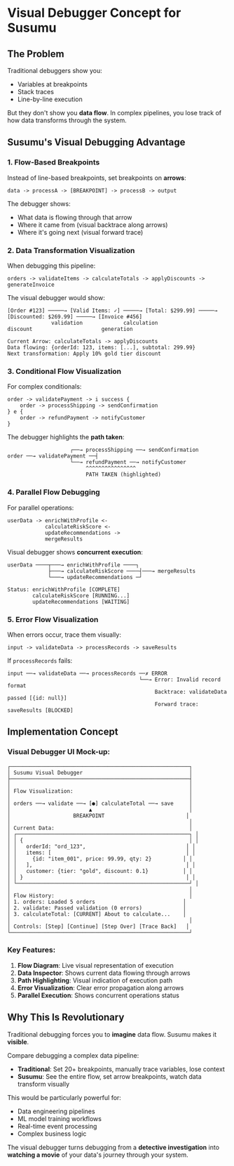 # Visual Debugger Concept for Susumu

## The Problem
Traditional debuggers show you:
- Variables at breakpoints
- Stack traces
- Line-by-line execution

But they don't show you **data flow**. In complex pipelines, you lose track of how data transforms through the system.

## Susumu's Visual Debugging Advantage

### 1. Flow-Based Breakpoints
Instead of line-based breakpoints, set breakpoints on **arrows**:

```susu
data -> processA -> [BREAKPOINT] -> processB -> output
```

The debugger shows:
- What data is flowing through that arrow
- Where it came from (visual backtrace along arrows)  
- Where it's going next (visual forward trace)

### 2. Data Transformation Visualization

When debugging this pipeline:
```susu
orders -> validateItems -> calculateTotals -> applyDiscounts -> generateInvoice
```

The visual debugger would show:
```
[Order #123] ─────→ [Valid Items: ✓] ─────→ [Total: $299.99] ─────→ [Discounted: $269.99] ─────→ [Invoice #456]
              validation             calculation                   discount                      generation
              
Current Arrow: calculateTotals -> applyDiscounts
Data flowing: {orderId: 123, items: [...], subtotal: 299.99}
Next transformation: Apply 10% gold tier discount
```

### 3. Conditional Flow Visualization

For complex conditionals:
```susu
order -> validatePayment -> i success {
    order -> processShipping -> sendConfirmation
} e {
    order -> refundPayment -> notifyCustomer
}
```

The debugger highlights the **path taken**:
```
                    ┌──→ processShipping ──→ sendConfirmation
order ──→ validatePayment ──┤
                    └──→ refundPayment ──→ notifyCustomer
                         ^^^^^^^^^^^^^^^^
                         PATH TAKEN (highlighted)
```

### 4. Parallel Flow Debugging

For parallel operations:
```susu
userData -> enrichWithProfile <-
            calculateRiskScore <-  
            updateRecommendations ->
            mergeResults
```

Visual debugger shows **concurrent execution**:
```
userData ────┬───→ enrichWithProfile ────┐
             ├───→ calculateRiskScore ────┤───→ mergeResults
             └───→ updateRecommendations ─┘

Status: enrichWithProfile [COMPLETE] 
        calculateRiskScore [RUNNING...]
        updateRecommendations [WAITING]
```

### 5. Error Flow Visualization

When errors occur, trace them visually:
```susu
input -> validateData -> processRecords -> saveResults
```

If `processRecords` fails:
```
input ──→ validateData ──→ processRecords ──✗ ERROR
                                          └──→ Error: Invalid record format
                                               Backtrace: validateData passed [{id: null}]
                                               Forward trace: saveResults [BLOCKED]
```

## Implementation Concept

### Visual Debugger UI Mock-up:
```
┌─────────────────────────────────────────────────────────┐
│ Susumu Visual Debugger                                  │
├─────────────────────────────────────────────────────────┤
│                                                         │
│ Flow Visualization:                                     │
│                                                         │
│ orders ──→ validate ──→ [●] calculateTotal ──→ save     │
│                         ▲                               │
│                    BREAKPOINT                          │
│                                                         │
│ Current Data:                                           │
│ ┌───────────────────────────────────────────────────────┐ │
│ │ {                                                     │ │
│ │   orderId: "ord_123",                                │ │
│ │   items: [                                           │ │
│ │     {id: "item_001", price: 99.99, qty: 2}          │ │
│ │   ],                                                 │ │
│ │   customer: {tier: "gold", discount: 0.1}           │ │
│ │ }                                                    │ │
│ └───────────────────────────────────────────────────────┘ │
│                                                         │
│ Flow History:                                           │
│ 1. orders: Loaded 5 orders                            │
│ 2. validate: Passed validation (0 errors)             │
│ 3. calculateTotal: [CURRENT] About to calculate...    │
│                                                         │
│ Controls: [Step] [Continue] [Step Over] [Trace Back]   │
└─────────────────────────────────────────────────────────┘
```

### Key Features:
1. **Flow Diagram**: Live visual representation of execution
2. **Data Inspector**: Shows current data flowing through arrows
3. **Path Highlighting**: Visual indication of execution path
4. **Error Visualization**: Clear error propagation along arrows
5. **Parallel Execution**: Shows concurrent operations status

## Why This Is Revolutionary

Traditional debugging forces you to **imagine** data flow. Susumu makes it **visible**.

Compare debugging a complex data pipeline:
- **Traditional**: Set 20+ breakpoints, manually trace variables, lose context
- **Susumu**: See the entire flow, set arrow breakpoints, watch data transform visually

This would be particularly powerful for:
- Data engineering pipelines
- ML model training workflows  
- Real-time event processing
- Complex business logic

The visual debugger turns debugging from a **detective investigation** into **watching a movie** of your data's journey through your system.